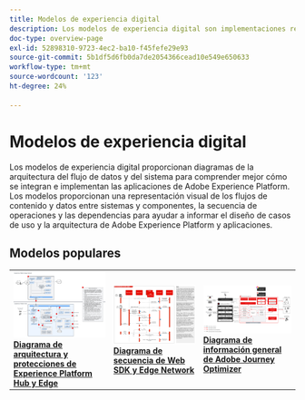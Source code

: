 ```yaml
---
title: Modelos de experiencia digital
description: Los modelos de experiencia digital son implementaciones repetibles creadas para tratar estrategias y solucionar problemas empresariales existentes. Aceleran el tiempo de creación de valor y ofrecen una ruta rápida hacia el éxito.
doc-type: overview-page
exl-id: 52898310-9723-4ec2-ba10-f45fefe29e93
source-git-commit: 5b1df5d6fb0da7de2054366cead10e549e650633
workflow-type: tm+mt
source-wordcount: '123'
ht-degree: 24%

---
```


# Modelos de experiencia digital

Los modelos de experiencia digital proporcionan diagramas de la arquitectura del flujo de datos y del sistema para comprender mejor cómo se integran e implementan las aplicaciones de Adobe Experience Platform. Los modelos proporcionan una representación visual de los flujos de contenido y datos entre sistemas y componentes, la secuencia de operaciones y las dependencias para ayudar a informar el diseño de casos de uso y la arquitectura de Adobe Experience Platform y aplicaciones.

## Modelos populares

<table>
<tr>
  <td>
    <a href="experience-platform/guardrails.md">
      <img alt="Arquitectura de Experience Platform Hub y Edge" src="experience-platform/assets/aep_edge_hub_latency_v1.svg" />
    </a>
    <div>
      <a href="experience-platform/guardrails.md">
    <strong>Diagrama de arquitectura y protecciones de Experience Platform Hub y Edge</strong>
    </a>
    </div>
  </td>
   <td>
    <a href="experience-platform/deployment/websdk.md">
      <img alt="Diagrama de secuencia de Edge" src="experience-platform/deployment/assets/web_sdk_sequence.svg" />
    </a>
    <div>
      <a href="experience-platform/deployment/websdk.md">
    <strong>Diagrama de secuencia de Web SDK y Edge Network</strong>
    </a>
    </div>
  </td>
  <td>
    <a href="customer-journeys/journey-optimizer.md">
      <img alt="Diagrama de información general de Journey Optimizer" src="customer-journeys/assets/ajo-architecture.svg" />
    </a>
    <div>
      <a href="customer-journeys/journey-optimizer.md">
    <strong>Diagrama de información general de Adobe Journey Optimizer</strong>
    </a>
    </div>
  </td>
</tr>
</table>

</div>